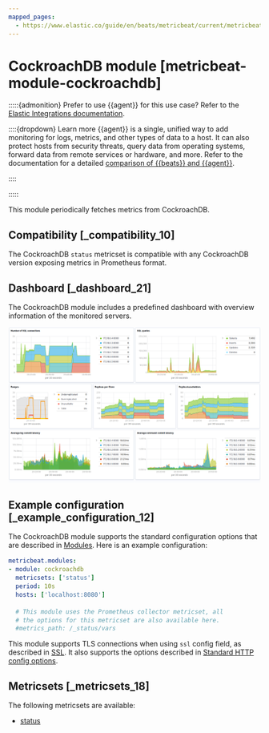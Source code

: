 ```yaml
---
mapped_pages:
  - https://www.elastic.co/guide/en/beats/metricbeat/current/metricbeat-module-cockroachdb.html
---
```


# CockroachDB module [metricbeat-module-cockroachdb]

:::::{admonition} Prefer to use {{agent}} for this use case?
Refer to the [Elastic Integrations documentation](integration-docs://reference/cockroachdb/index.md).

::::{dropdown} Learn more
{{agent}} is a single, unified way to add monitoring for logs, metrics, and other types of data to a host. It can also protect hosts from security threats, query data from operating systems, forward data from remote services or hardware, and more. Refer to the documentation for a detailed [comparison of {{beats}} and {{agent}}](docs-content://reference/fleet/index.md).

::::


:::::


This module periodically fetches metrics from CockroachDB.


## Compatibility [_compatibility_10]

The CockroachDB `status` metricset is compatible with any CockroachDB version exposing metrics in Prometheus format.


## Dashboard [_dashboard_21]

The CockroachDB module includes a predefined dashboard with overview information of the monitored servers.

![metricbeat cockroachdb overview](images/metricbeat-cockroachdb-overview.png)


## Example configuration [_example_configuration_12]

The CockroachDB module supports the standard configuration options that are described in [Modules](/reference/metricbeat/configuration-metricbeat.md). Here is an example configuration:

```yaml
metricbeat.modules:
- module: cockroachdb
  metricsets: ['status']
  period: 10s
  hosts: ['localhost:8080']

  # This module uses the Prometheus collector metricset, all
  # the options for this metricset are also available here.
  #metrics_path: /_status/vars
```

This module supports TLS connections when using `ssl` config field, as described in [SSL](/reference/metricbeat/configuration-ssl.md). It also supports the options described in [Standard HTTP config options](/reference/metricbeat/configuration-metricbeat.md#module-http-config-options).


## Metricsets [_metricsets_18]

The following metricsets are available:

* [status](/reference/metricbeat/metricbeat-metricset-cockroachdb-status.md)


